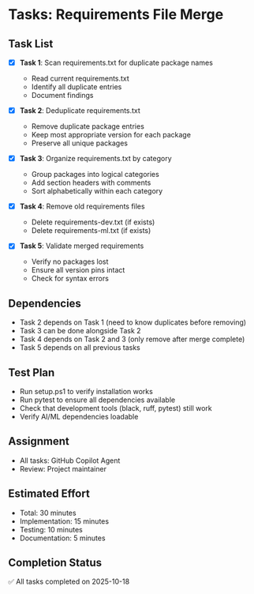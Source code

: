 # Tasks: Requirements File Merge

## Task List

- [x] **Task 1**: Scan requirements.txt for duplicate package names
    - Read current requirements.txt
    - Identify all duplicate entries
    - Document findings

- [x] **Task 2**: Deduplicate requirements.txt
    - Remove duplicate package entries
    - Keep most appropriate version for each package
    - Preserve all unique packages

- [x] **Task 3**: Organize requirements.txt by category
    - Group packages into logical categories
    - Add section headers with comments
    - Sort alphabetically within each category

- [x] **Task 4**: Remove old requirements files
    - Delete requirements-dev.txt (if exists)
    - Delete requirements-ml.txt (if exists)

- [x] **Task 5**: Validate merged requirements
    - Verify no packages lost
    - Ensure all version pins intact
    - Check for syntax errors

## Dependencies
- Task 2 depends on Task 1 (need to know duplicates before removing)
- Task 3 can be done alongside Task 2
- Task 4 depends on Task 2 and 3 (only remove after merge complete)
- Task 5 depends on all previous tasks

## Test Plan
- Run setup.ps1 to verify installation works
- Run pytest to ensure all dependencies available
- Check that development tools (black, ruff, pytest) still work
- Verify AI/ML dependencies loadable

## Assignment
- All tasks: GitHub Copilot Agent
- Review: Project maintainer

## Estimated Effort
- Total: 30 minutes
- Implementation: 15 minutes
- Testing: 10 minutes
- Documentation: 5 minutes

## Completion Status
✅ All tasks completed on 2025-10-18
